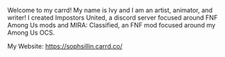 Welcome to my carrd! My name is Ivy and I am an artist, animator, and writer! I created Impostors United, a discord server focused around FNF Among Us mods and MIRA: Classified, an FNF mod focused around my Among Us OCS.

My Website: https://sophsillin.carrd.co/
